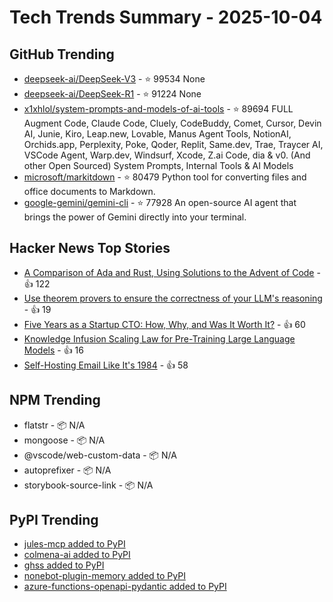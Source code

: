 # Tech Trends Summary - 2025-10-04

## GitHub Trending
- [deepseek-ai/DeepSeek-V3](https://github.com/deepseek-ai/DeepSeek-V3) - ⭐ 99534
  None
- [deepseek-ai/DeepSeek-R1](https://github.com/deepseek-ai/DeepSeek-R1) - ⭐ 91224
  None
- [x1xhlol/system-prompts-and-models-of-ai-tools](https://github.com/x1xhlol/system-prompts-and-models-of-ai-tools) - ⭐ 89694
  FULL Augment Code, Claude Code, Cluely, CodeBuddy, Comet, Cursor, Devin AI, Junie, Kiro, Leap.new, Lovable, Manus Agent Tools, NotionAI, Orchids.app, Perplexity, Poke, Qoder, Replit, Same.dev, Trae, Traycer AI, VSCode Agent, Warp.dev, Windsurf, Xcode, Z.ai Code, dia & v0. (And other Open Sourced) System Prompts, Internal Tools & AI Models
- [microsoft/markitdown](https://github.com/microsoft/markitdown) - ⭐ 80479
  Python tool for converting files and office documents to Markdown.
- [google-gemini/gemini-cli](https://github.com/google-gemini/gemini-cli) - ⭐ 77928
  An open-source AI agent that brings the power of Gemini directly into your terminal.

## Hacker News Top Stories
- [A Comparison of Ada and Rust, Using Solutions to the Advent of Code](https://github.com/johnperry-math/AoC2023/blob/master/More_Detailed_Comparison.md) - 👍 122
- [Use theorem provers to ensure the correctness of your LLM's reasoning](https://github.com/DebarghaG/proofofthought) - 👍 19
- [Five Years as a Startup CTO: How, Why, and Was It Worth It?](https://distinctplace.com/2024/09/11/five-years-as-startup-cto-was-it-all-worth-it/) - 👍 60
- [Knowledge Infusion Scaling Law for Pre-Training Large Language Models](https://arxiv.org/abs/2509.19371) - 👍 16
- [Self-Hosting Email Like It's 1984](https://maxadamski.com/blog/2025/10/email.html) - 👍 58

## NPM Trending
- flatstr - 📦 N/A
- mongoose - 📦 N/A
- @vscode/web-custom-data - 📦 N/A
- autoprefixer - 📦 N/A
- storybook-source-link - 📦 N/A

## PyPI Trending
- [jules-mcp added to PyPI](https://pypi.org/project/jules-mcp/)
- [colmena-ai added to PyPI](https://pypi.org/project/colmena-ai/)
- [ghss added to PyPI](https://pypi.org/project/ghss/)
- [nonebot-plugin-memory added to PyPI](https://pypi.org/project/nonebot-plugin-memory/)
- [azure-functions-openapi-pydantic added to PyPI](https://pypi.org/project/azure-functions-openapi-pydantic/)
